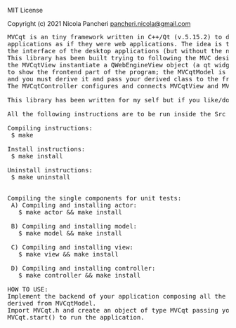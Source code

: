 MIT License

Copyright (c) 2021 Nicola Pancheri
pancheri.nicola@gmail.com 

<pre>
MVCqt is an tiny framework written in C++/Qt (v.5.15.2) to develop desktop
applications as if they were web applications. The idea is to keep using HTML/CSS/JS even for
the interface of the desktop applications (but without the need to start an http server).
This library has been built trying to following the MVC design pattern;
the MVCqtView instantiate a QWebEngineView object (a qt widget that is used to view and edit web documents)
to show the frontend part of the program; the MVCqtModel is the backend, the logic behind your application 
and you must derive it and pass your derived class to the framework. 
The MVCqtController configures and connects MVCqtView and MVCqtModel using qt signals and slots.

This library has been written for my self but if you like/don't like it let me know. :)

All the following instructions are to be run inside the Src dir of the project

Compiling instructions:
 $ make

Install instructions:
 $ make install

Uninstall instructions:
 $ make uninstall


Compiling the single components for unit tests:
 A) Compiling and installing actor:
   $ make actor && make install
  
 B) Compiling and installing model:
   $ make model && make install
  
 C) Compiling and installing view:
   $ make view && make install
  
 D) Compiling and installing controller:
   $ make controller && make install

HOW TO USE:
Implement the backend of your application composing all the objects that you use in a big class
derived from MVCqtModel.
Import MVCqt.h and create an object of type MVCqt passing your wrapper class as parameter of the constructor.
MVCqt.start() to run the application.
</pre>
